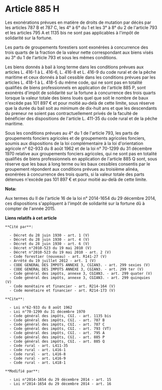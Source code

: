 # Article 885 H

Les exonérations prévues en matière de droits de mutation par décès par les articles 787 B et 787 C, les 4° à 6° du 1 et les
3° à 8° du 2 de l'article 793 et les articles 795 A et 1135 bis ne sont pas applicables à l'impôt de solidarité sur la
fortune. 

Les parts de groupements forestiers sont exonérées à concurrence des trois quarts de la fraction de la valeur nette
correspondant aux biens visés au 3° du 1 de l'article 793 et sous les mêmes conditions. 

Les biens donnés à bail à long terme dans les conditions prévues aux articles L. 416-1 à L. 416-6, L. 416-8 et L. 416-9 du
code rural et de la pêche maritime et ceux donnés à bail cessible dans les conditions prévues par les articles L. 418-1 à L.
418-5 du même code, qui ne sont pas en totalité qualifiés de biens professionnels en application de l'article 885 P, sont
exonérés d'impôt de solidarité sur la fortune à concurrence des trois quarts lorsque la valeur totale des biens loués quel
que soit le nombre de baux n'excède pas 101 897 € et pour moitié au-delà de cette limite, sous réserve que la durée du bail
soit au minimum de dix-huit ans et que les descendants du preneur ne soient pas contractuellement privés de la faculté de
bénéficier des dispositions de l'article L. 411-35 du code rural et de la pêche maritime. 

Sous les conditions prévues au 4° du 1 de l'article 793, les parts de groupements fonciers agricoles et de groupements
agricoles fonciers, soumis aux dispositions de la loi complémentaire à la loi d'orientation agricole n° 62-933 du 8 août 1962
et de la loi n° 70-1299 du 31 décembre 1970 relative aux groupements fonciers agricoles, qui ne sont pas en totalité
qualifiés de biens professionnels en application de l'article 885 Q sont, sous réserve que les baux à long terme ou les baux
cessibles consentis par le groupement répondent aux conditions prévues au troisième alinéa, exonérées à concurrence des trois
quarts, si la valeur totale des parts détenues n'excède pas 101 897 € et pour moitié au-delà de cette limite.

**Nota:**

Aux termes du II de l'article 16 de la loi n° 2014-1654 du 29 décembre 2014, ces dispositions s'appliquent à l'impôt de
solidarité sur la fortune dû à compter de l'année 2015.

**Liens relatifs à cet article**

	**Cité par**:

	  - Décret du 28 juin 1930 - art. 1 (V)
	  - Décret du 28 juin 1930 - art. 4 (V)
	  - Décret du 28 juin 1930 - art. 6 (V)
	  - Décret n°2010-523 du 19 mai 2010 (V)
	  - Décret n°2010-523 du 19 mai 2010 - art. 2 (V)
	  - Code forestier (nouveau) - art. R141-27 (V)
	  - Arrêté du 19 juillet 2012 - art. 1 (V)
	  - CODE GENERAL DES IMPOTS ANNEXE 3, CGIAN3. - art. 299 sexies (V)
	  - CODE GENERAL DES IMPOTS ANNEXE 3, CGIAN3. - art. 299 ter (V)
	  - Code général des impôts, annexe 3, CGIAN3. - art. 299 quater (V)
	  - Code général des impôts, annexe 3, CGIAN3. - art. 299 quinquies (V)
	  - Code monétaire et financier - art. R214-164 (V)
	  - Code monétaire et financier - art. R214-173 (V)

	**Cite**:

	  - Loi n°62-933 du 8 août 1962
	  - Loi n°70-1299 du 31 décembre 1970
	  - Code général des impôts, CGI. - art. 1135 bis
	  - Code général des impôts, CGI. - art. 787 B
	  - Code général des impôts, CGI. - art. 787 C
	  - Code général des impôts, CGI. - art. 793 (VT)
	  - Code général des impôts, CGI. - art. 795 A
	  - Code général des impôts, CGI. - art. 885 P
	  - Code général des impôts, CGI. - art. 885 Q
	  - Code rural - art. L411-35
	  - Code rural - art. L416-1
	  - Code rural - art. L416-8
	  - Code rural - art. L416-9
	  - Code rural - art. L418-1

	**Modifié par**:

	  - Loi n°2014-1654 du 29 décembre 2014 - art. 15
	  - Loi n°2014-1654 du 29 décembre 2014 - art. 16
